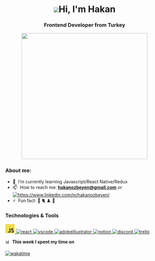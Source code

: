<h1 align="center"><img src="https://user-images.githubusercontent.com/42378118/110234147-e3259600-7f4e-11eb-95be-0c4047144dea.gif" width="30">Hi, I'm Hakan</h1>
<h3 align="center">Frontend Developer from Turkey</h3>
 
<div align="center"><img src="https://media.giphy.com/media/1ZDHBI83x55sdxsejk/giphy-downsized-large.gif" width="400" height="400"  /> </div>

<h3 align="left">About me:</h3>
<p align="left">
 
- 🌱 &nbsp;I’m currently learning Javascript/React Native/Redux
- 📫 &nbsp;How to reach me: **hakanozbeyen@gmail.com**   or  <a href="https://www.linkedin.com/in/hakanozbeyen" target="blank"><img align="center" src="https://raw.githubusercontent.com/rahuldkjain/github-profile-readme-generator/master/src/images/icons/Social/linked-in-alt.svg" alt="https://www.linkedin.com/in/hakanozbeyen/" height="15" width="15" /></a> </a>
- ⚡ &nbsp;Fun fact: 🎹 🐈 ♟️ 🎥 
</p>

<h3 align="left">Technologies & Tools</h3>
<p align="left"> 
<a href="https://developer.mozilla.org/en-US/docs/Web/JavaScript" target="_blank"> <img src="https://raw.githubusercontent.com/devicons/devicon/master/icons/javascript/javascript-original.svg" alt="javascript" width="30" height="30"/> </a> 
<a href="https://reactjs.org/" target="_blank"> <img src="https://upload.wikimedia.org/wikipedia/commons/thumb/4/47/React.svg/1200px-React.svg.png" alt="react" width="33" height="30"/> </a> 
<a href="https://code.visualstudio.com/" target="_blank"> <img src="https://upload.wikimedia.org/wikipedia/commons/thumb/9/9a/Visual_Studio_Code_1.35_icon.svg/1024px-Visual_Studio_Code_1.35_icon.svg.png" alt="vscode" width="30" height="30"/> </a>
<a href="https://www.adobe.com/products/illustrator.html" target="_blank"> <img src='https://cdn.jsdelivr.net/npm/simple-icons@3.0.1/icons/adobeillustrator.svg' alt='adobeillustrator' height='30'>  </a>
<a href="https://www.notion.so/" target="_blank"><img src='https://cdn.jsdelivr.net/npm/simple-icons@3.0.1/icons/notion.svg' alt='notion' height='30'> </a>
<a href="https://discord.com/" target="_blank"> <img src="https://cdn4.iconfinder.com/data/icons/logos-and-brands/512/91_Discord_logo_logos-512.png" alt="discord" width="30" height="30"/> </a> 
<a href="https://trello.com/en" target="_blank"> <img src="https://cdn.iconscout.com/icon/free/png-512/trello-6-569395.png" alt="trello" width="30" height="30"/> </a>
</p>

📊 &nbsp;**This week I spent my time on**

[![wakatime](https://wakatime.com/badge/user/d0eb5534-9458-4b69-93e4-d6e576b8982b.svg)](https://wakatime.com/@d0eb5534-9458-4b69-93e4-d6e576b8982b)
